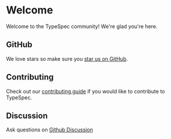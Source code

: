 # Welcome

Welcome to the TypeSpec community! We're glad you're here.

## GitHub

We love stars so make sure you [star us on GitHub](https://github.com/microsoft/typespec).

## Contributing

Check out our [contributing guide](https://github.com/microsoft/typespec/blob/main/CONTRIBUTING.md) if you would like to contribute to TypeSpec.

## Discussion

Ask questions on [Github Discussion](https://github.com/microsoft/typespec/discussions)
